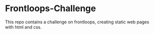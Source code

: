 # Frontloops-Challenge
This repo contains a challenge on frontloops, creating static web pages with html and css.
